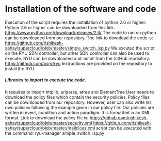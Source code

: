 # Installation of the software and code
Execution of the script requires the installation of python 2.6 or higher.
Python 2.6 or higher can be downloaded from this link.
https://www.python.org/download/releases/2.6/
The code to run on python can be downloaded from our repository. The link to download the code is:
https://github.com/rishikesh-sahay/supercloud/blob/master/simple_switch_isp.py
We excuted the script on the RYU SDN controller, but other SDN controller can also be used to execute.
RYU can be downloaded and install from the GitHub repository: https://github.com/osrg/ryu
Instructions are provided on the repository to install the RYU.

##### Libraries to import to execute the code.
It requires to import httplib, urlparse, etree and ElementTree
User needs to download the policy files which contain the security policies. Policy files can be downloaded from our repository. However, user can also write his own policies following the example given in our policy file. Our policies are written in event, condition and action paradigm. It is formatted in an XML format.
Link to download the policy file is:
https://github.com/rishikesh-sahay/supercloud/blob/master/security.xml
https://github.com/rishikesh-sahay/supercloud/blob/master/malicious.xml
script can be executed with the command:
ryu-manager simple_switch_isp.py
